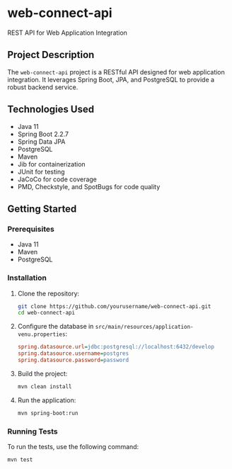 # web-connect-api

REST API for Web Application Integration

## Project Description

The `web-connect-api` project is a RESTful API designed for web application integration. It leverages Spring Boot, JPA, and PostgreSQL to provide a robust backend service.

## Technologies Used

- Java 11
- Spring Boot 2.2.7
- Spring Data JPA
- PostgreSQL
- Maven
- Jib for containerization
- JUnit for testing
- JaCoCo for code coverage
- PMD, Checkstyle, and SpotBugs for code quality

## Getting Started

### Prerequisites

- Java 11
- Maven
- PostgreSQL

### Installation

1. Clone the repository:
    ```sh
    git clone https://github.com/yourusername/web-connect-api.git
    cd web-connect-api
    ```

2. Configure the database in `src/main/resources/application-venu.properties`:
    ```ini
    spring.datasource.url=jdbc:postgresql://localhost:6432/develop
    spring.datasource.username=postgres
    spring.datasource.password=password
    ```

3. Build the project:
    ```sh
    mvn clean install
    ```

4. Run the application:
    ```sh
    mvn spring-boot:run
    ```

### Running Tests

To run the tests, use the following command:
```sh
mvn test